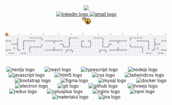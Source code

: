 <div align="center">
   <div>
    <img src="https://visitor-badge.laobi.icu/badge?page_id=abdallah-abdelkhalek.abdallah-abdelkhalek&" />
  </div>
  <div style="margin-inline: auto;">
    <a href="https://www.linkedin.com/in/abdallah-abdelkhalek/" target="_blank">
      <img src="https://img.shields.io/static/v1?message=LinkedIn&logo=linkedin&label=&color=0077B5&logoColor=white&labelColor=&style=for-the-badge" height="40" alt="linkedin logo"  />
    </a>
    <a href="mailto:Abdallah.abdelkhalek98@gmail.com" target="_blank">
      <img src="https://img.shields.io/static/v1?message=Gmail&logo=gmail&label=&color=D14836&logoColor=white&labelColor=&style=for-the-badge" height="40" alt="gmail logo"  />
    </a>
  </div>
  <span><img src="./wave.gif" width="30"/></span>
</div>

###

<picture>
  <source media="(prefers-color-scheme: dark)" srcset="https://raw.githubusercontent.com/abdallah-abdelkhalek/abdallah-abdelkhalek/output/pacman-contribution-graph-dark.svg">
  <source media="(prefers-color-scheme: light)" srcset="https://raw.githubusercontent.com/abdallah-abdelkhalek/abdallah-abdelkhalek/output/pacman-contribution-graph.svg">
  <img alt="pacman contribution graph" src="https://raw.githubusercontent.com/abdallah-abdelkhalek/abdallah-abdelkhalek/output/pacman-contribution-graph.svg">
</picture>

###

<div align="center">
  <img src="https://cdn.jsdelivr.net/gh/devicons/devicon/icons/nextjs/nextjs-original.svg" height="50" alt="nextjs logo"  />
  <img width="23" />
  <img src="https://cdn.jsdelivr.net/gh/devicons/devicon/icons/react/react-original.svg" height="50" alt="react logo"  />
  <img width="23" />
  <img src="https://cdn.jsdelivr.net/gh/devicons/devicon/icons/typescript/typescript-original.svg" height="50" alt="typescript logo"  />
  <img width="23" />
  <img src="https://cdn.jsdelivr.net/gh/devicons/devicon/icons/nodejs/nodejs-original.svg" height="50" alt="nodejs logo"  />
  <img width="23" />
  <img src="https://cdn.jsdelivr.net/gh/devicons/devicon/icons/javascript/javascript-original.svg" height="50" alt="javascript logo"  />
  <img width="23" />
  <img src="https://cdn.jsdelivr.net/gh/devicons/devicon/icons/html5/html5-original.svg" height="50" alt="html5 logo"  />
  <img width="23" />
  <img src="https://cdn.jsdelivr.net/gh/devicons/devicon/icons/css3/css3-original.svg" height="50" alt="css logo"  />
  <img width="23" />
  <img src="https://cdn.jsdelivr.net/gh/devicons/devicon/icons/tailwindcss/tailwindcss-original-wordmark.svg" height="50" alt="tailwindcss logo"  />
  <img width="23" />
  <img src="https://cdn.jsdelivr.net/gh/devicons/devicon/icons/bootstrap/bootstrap-original.svg" height="50" alt="bootstrap logo"  />
  <img width="23" />
  <img src="https://cdn.jsdelivr.net/gh/devicons/devicon/icons/figma/figma-original.svg" height="50" alt="figma logo"  />
  <img width="23" />
  <img src="https://cdn.jsdelivr.net/gh/devicons/devicon/icons/mysql/mysql-original.svg" height="50" alt="mysql logo"  />
  <img width="23" />
  <img src="https://cdn.simpleicons.org/docker/2496ED" height="50" alt="docker logo"  />
  <img width="23" />
  <img src="https://cdn.simpleicons.org/electron/47848F" height="50" alt="electron logo"  />
  <img width="23" />
  <img src="https://cdn.simpleicons.org/git/F05032" height="50" alt="git logo"  />
  <img width="23" />
  <img src="https://cdn.simpleicons.org/github/181717" height="50" alt="github logo"  />
  <img width="23" />
  <img src="https://cdn.jsdelivr.net/gh/devicons/devicon/icons/threejs/threejs-original.svg" height="50" alt="threejs logo"  />
  <img width="23" />
  <img src="https://cdn.jsdelivr.net/gh/devicons/devicon/icons/redux/redux-original.svg" height="50" alt="redux logo"  />
  <img width="23" />
  <img src="https://cdn.simpleicons.org/c++/00599C" height="50" alt="cplusplus logo"  />
  <img width="23" />
  <img src="https://cdn.jsdelivr.net/gh/devicons/devicon/icons/nginx/nginx-original.svg" height="50" alt="nginx logo"  />
  <img width="23" />
  <img src="https://cdn.jsdelivr.net/gh/devicons/devicon/icons/npm/npm-original-wordmark.svg" height="50" alt="npm logo"  />
  <img width="23" />
  <img src="https://cdn.jsdelivr.net/gh/devicons/devicon/icons/materialui/materialui-original.svg" height="50" alt="materialui logo"  />
  <img width="23" />
  <img src="https://cdn.jsdelivr.net/gh/devicons/devicon/icons/jira/jira-original.svg" height="50" alt="jira logo"  />
</div>

###

